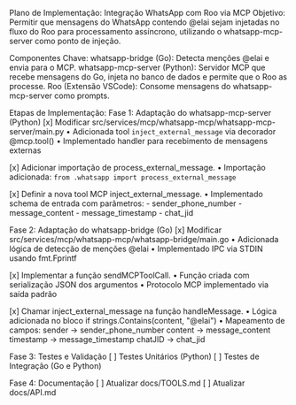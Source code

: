 Plano de Implementação: Integração WhatsApp com Roo via MCP
Objetivo:
Permitir que mensagens do WhatsApp contendo @elai sejam injetadas no fluxo do Roo para processamento assíncrono, utilizando o whatsapp-mcp-server como ponto de injeção.

Componentes Chave:
whatsapp-bridge (Go): Detecta menções @elai e envia para o MCP.
whatsapp-mcp-server (Python): Servidor MCP que recebe mensagens do Go, injeta no banco de dados e permite que o Roo as processe.
Roo (Extensão VSCode): Consome mensagens do whatsapp-mcp-server como prompts.

Etapas de Implementação:
Fase 1: Adaptação do whatsapp-mcp-server (Python)
[x] Modificar src/services/mcp/whatsapp-mcp/whatsapp-mcp-server/main.py
• Adicionada tool `inject_external_message` via decorador @mcp.tool()
• Implementado handler para recebimento de mensagens externas

[x] Adicionar importação de process_external_message.
• Importação adicionada: `from .whatsapp import process_external_message`

[x] Definir a nova tool MCP inject_external_message.
• Implementado schema de entrada com parâmetros: - sender_phone_number - message_content - message_timestamp - chat_jid

Fase 2: Adaptação do whatsapp-bridge (Go)
[x] Modificar src/services/mcp/whatsapp-mcp/whatsapp-bridge/main.go
• Adicionada lógica de detecção de menções @elai
• Implementado IPC via STDIN usando fmt.Fprintf

[x] Implementar a função sendMCPToolCall.
• Função criada com serialização JSON dos argumentos
• Protocolo MCP implementado via saída padrão

[x] Chamar inject_external_message na função handleMessage.
• Lógica adicionada no bloco if strings.Contains(content, "@elai")
• Mapeamento de campos:
sender → sender_phone_number
content → message_content
timestamp → message_timestamp
chatJID → chat_jid

Fase 3: Testes e Validação
[ ] Testes Unitários (Python)
[ ] Testes de Integração (Go e Python)

Fase 4: Documentação
[ ] Atualizar docs/TOOLS.md
[ ] Atualizar docs/API.md
